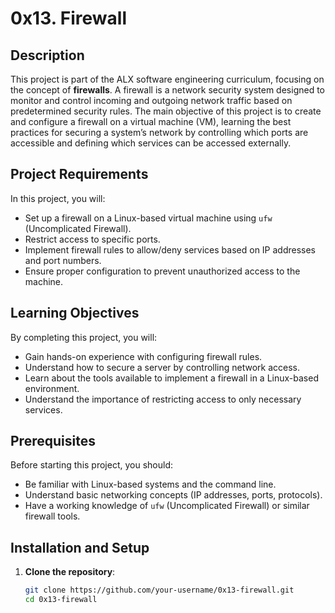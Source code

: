 # 0x13. Firewall

## Description
This project is part of the ALX software engineering curriculum, focusing on the concept of **firewalls**. A firewall is a network security system designed to monitor and control incoming and outgoing network traffic based on predetermined security rules. The main objective of this project is to create and configure a firewall on a virtual machine (VM), learning the best practices for securing a system’s network by controlling which ports are accessible and defining which services can be accessed externally.

## Project Requirements
In this project, you will:
- Set up a firewall on a Linux-based virtual machine using `ufw` (Uncomplicated Firewall).
- Restrict access to specific ports.
- Implement firewall rules to allow/deny services based on IP addresses and port numbers.
- Ensure proper configuration to prevent unauthorized access to the machine.

## Learning Objectives
By completing this project, you will:
- Gain hands-on experience with configuring firewall rules.
- Understand how to secure a server by controlling network access.
- Learn about the tools available to implement a firewall in a Linux-based environment.
- Understand the importance of restricting access to only necessary services.

## Prerequisites
Before starting this project, you should:
- Be familiar with Linux-based systems and the command line.
- Understand basic networking concepts (IP addresses, ports, protocols).
- Have a working knowledge of `ufw` (Uncomplicated Firewall) or similar firewall tools.

## Installation and Setup
1. **Clone the repository**:
   ```bash
   git clone https://github.com/your-username/0x13-firewall.git
   cd 0x13-firewall

